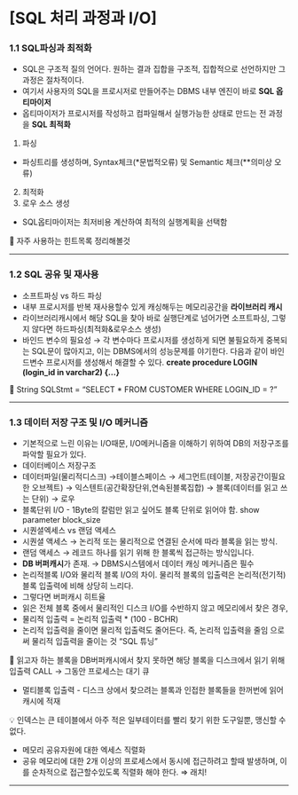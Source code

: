# [SQL 처리 과정과 I/O]

### 1.1 SQL파싱과 최적화

- SQL은 구조적 질의 언어다. 원하는 결과 집합을 구조적, 집합적으로 선언하지만 그 과정은 절차적이다.
- 여기서 사용자의 SQL을 프로시저로 만들어주는 DBMS 내부 엔진이 바로 **SQL 옵티마이저**
- 옵티마이저가 프로시저를 작성하고 컴파일해서 실행가능한 상태로 만드는 전 과정을 **SQL 최적화**
1. 파싱
- 파싱트리를 생성하며, Syntax체크(*문법적오류) 및 Semantic 체크(**의미상 오류)
2. 최적화
3. 로우 소스 생성
- SQL옵티마이저는 최저비용 계산하여 최적의 실행계획을 선택함

<aside>
📌 자주 사용하는 힌트목록 정리해볼것

</aside>

---

### 1.2 SQL 공유 및 재사용

- 소프트파싱 vs 하드 파싱
- 내부 프로시저를 반복 재사용할수 있게 캐싱해두는 메모리공간을 **라이브러리 캐시**
- 라이브러리캐시에서 해당 SQL을 찾아 바로 실행단계로 넘어가면 소프트파싱, 그렇지 않다면 하드파싱(최적화&로우소스 생성)
- 바인드 변수의 필요성 → 각 변수마다 프로시저를 생성하게 되면 불필요하게 중복되는 SQL문이 많아지고, 이는 DBMS에서의 성능문제를 야기한다. 다음과 같이 바인드변수 프로시저를 생성해서 해결할 수 있다.
**create procedure LOGIN (login_id in varchar2) {…}**

<aside>
📌 String SQLStmt = “SELECT * FROM CUSTOMER WHERE LOGIN_ID = ?”

</aside>

---

### 1.3 데이터 저장 구조 및 I/O 메커니즘

- 기본적으로 느린 이유는 I/O때문, I/O메커니즘을 이해하기 위하여 DB의 저장구조를 파악할 필요가 있다.
- 데이터베이스 저장구조
- 데이터파일(물리적디스크) →테이블스페이스 → 세그먼트(테이블, 저장공간이필요한 오브젝트) → 익스텐트(공간확장단위,연속된블록집합) → 블록(데이터를 읽고 쓰는 단위) → 로우
- 블록단위 I/O - 1Byte의 칼럼만 읽고 싶어도 블록 단위로 읽어야 함.
show parameter block_size
- 시퀀셜엑세스 vs 랜덤 액세스
- 시퀀셜 액세스 → 논리적 또는 물리적으로 연결된 순서에 따라 블록을 읽는 방식.
- 랜덤 액세스 → 레코드 하나를 읽기 위해 한 블록씩 접근하는 방식입니다.
- **DB 버퍼캐시**가 존재. → DBMS시스템에서 데이터 캐싱 메커니즘은 필수
- 논리적블록 I/O와 물리적 블록 I/O의 차이. 물리적 블록의 입출력은 논리적(전기적) 블록 입출력에 비해 상당히 느리다.
- 그렇다면 버퍼캐시 히트율
- 읽은 전체 블록 중에서 물리적인 디스크 I/O를 수반하지 않고 메모리에서 찾은 경우,
- 물리적 입출력 = 논리적 입출력 * (100 - BCHR)
- 논리적 입출력을 줄이면 물리적 입출력도 줄어든다. 즉, 논리적 입출력을 줄임 으로써 물리적 입출력을 줄이는 것 “SQL 튜닝”

<aside>
📌 읽고자 하는 블록을 DB버퍼캐시에서 찾지 못하면 해당 블록을 디스크에서 읽기 위해 입출력 CALL
→ 그동안 프로세스는 대기 큐

</aside>

- 멀티블록 입출력 - 디스크 상에서 찾으려는 블록과 인접한 블록들을 한꺼번에 읽어 캐시에 적재

<aside>
💡 인덱스는  큰 테이블에서 아주 적은 일부테이터를 빨리 찾기 위한 도구일뿐, 맹신할 수 없다.

</aside>

- 메모리 공유자원에 대한 엑세스 직렬화
- 공유 메모리에 대한 2개 이상의 프로세스에서 동시에 접근하려고 할때 발생하며, 이를 순차적으로 접근할수있도록 직렬화 해야 한다. ⇒ 래치!

---
